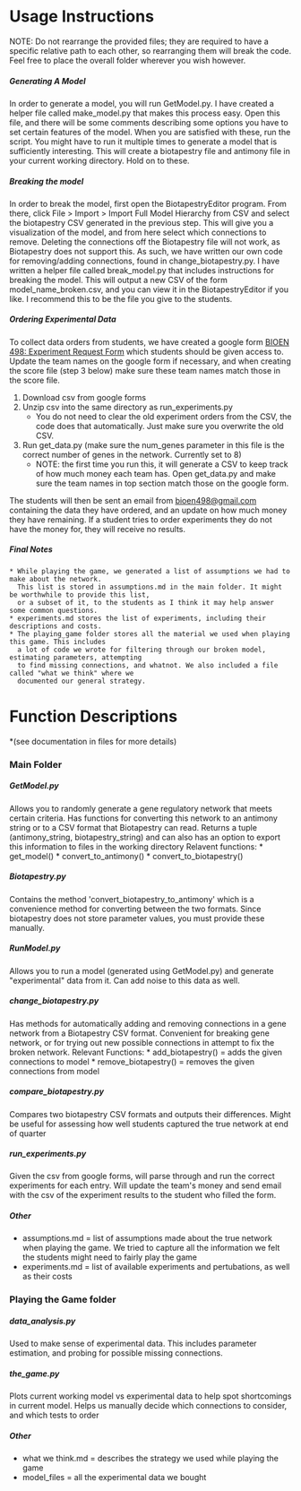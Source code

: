 # Usage Instructions
NOTE: Do not rearrange the provided files; they are required to have a specific relative path to each other, so
rearranging them will break the code. Feel free to place the overall folder wherever you wish however.

##### Generating A Model
In order to generate a model, you will run GetModel.py. I have created a helper file called make_model.py that makes this process easy.
Open this file, and there will be some comments describing some options you have to set certain features of the model. When you are satisfied
with these, run the script. You might have to run it multiple times to generate a model that is sufficiently interesting. This will create a
biotapestry file and antimony file in your current working directory. Hold on to these.

##### Breaking the model
In order to break the model, first open the BiotapestryEditor program. From there, click File > Import > Import Full Model Hierarchy from CSV and select the
biotapestry CSV generated in the previous step. This will give you a visualization of the model, and from here select which connections to remove.
Deleting the connections off the Biotapestry file will not work, as Biotapestry does not support this. As such, we have written our own code for
removing/adding connections, found in change_biotapestry.py. I have written a helper file called break_model.py that includes instructions for 
breaking the model. This will output a new CSV of the form model_name_broken.csv, and you can view it in the BiotapestryEditor if you like.
I recommend this to be the file you give to the students.


##### Ordering Experimental Data
To collect data orders from students, we have created a google form [BIOEN 498: Experiment Request Form](https://docs.google.com/forms/d/1OFsoRf8hEJw4d3bpdQHlR1wrq_fUVGD6PmKRf3d1TdY) which students should be given access to. 
Update the team names on the google form if necessary, and when creating the score file (step 3 below) make sure these team names match those in the score file.

1. Download csv from google forms
2. Unzip csv into the same directory as run_experiments.py
	* You do not need to clear the old experiment orders from the CSV, the code does that automatically. Just make sure you overwrite the old CSV.
3. Run get_data.py (make sure the num_genes parameter in this file is the correct number of genes in the network. Currently set to 8)  
	* NOTE: the first time you run this, it will generate a CSV to keep track of how much money each team has. Open get_data.py and make sure the team names in top section match those on the google form.

The students will then be sent an email from bioen498@gmail.com containing the data they have ordered, and an update on
how much money they have remaining. If a student tries to order experiments they do not have the money for, they will receive no results.


##### Final Notes
	* While playing the game, we generated a list of assumptions we had to make about the network. 
	  This list is stored in assumptions.md in the main folder. It might be worthwhile to provide this list, 
      or a subset of it, to the students as I think it may help answer some common questions.
	* experiments.md stores the list of experiments, including their descriptions and costs.
	* The playing_game folder stores all the material we used when playing this game. This includes 
	  a lot of code we wrote for filtering through our broken model, estimating parameters, attempting 
      to find missing connections, and whatnot. We also included a file called "what we think" where we 
      documented our general strategy.


# Function Descriptions
*(see documentation in files for more details)

### Main Folder

##### GetModel.py
Allows you to randomly generate a gene regulatory network that meets certain criteria. Has functions for converting this network to an antimony string or to a 
CSV format that Biotapestry can read. Returns a tuple (antimony_string, biotapestry_string) and can also has an option to export this information to files in the working directory
Relavent functions:
	* get_model()
	* convert_to_antimony()
	* convert_to_biotapestry()

##### Biotapestry.py
Contains the method 'convert_biotapestry_to_antimony' which is a convenience method for converting between the two formats. Since biotapestry does not store parameter values, you must provide these manually. 

##### RunModel.py
Allows you to run a model (generated using GetModel.py) and generate "experimental" data from it. Can add noise to this data as well.

##### change_biotapestry.py
Has methods for automatically adding and removing connections in a gene network
from a Biotapestry CSV format. Convenient for breaking gene network, or for
trying out new possible connections in attempt to fix the broken network.
Relevant Functions:
	* add_biotapestry() = adds the given connections to model
	* remove_biotapestry() = removes the given connections from model

##### compare_biotapestry.py
Compares two biotapestry CSV formats and outputs their differences.
Might be useful for assessing how well students captured the true network
at end of quarter

##### run_experiments.py
Given the csv from google forms, will parse through and run the correct experiments for each entry. Will update the team's money and send email with the csv of the experiment results to the student who filled the form.

##### Other
* assumptions.md = list of assumptions made about the true network when playing the game. We tried to capture all the information we felt the students might need
to fairly play the game
* experiments.md = list of available experiments and pertubations, as well as their costs


### Playing the Game folder

##### data_analysis.py
Used to make sense of experimental data. This includes parameter estimation, and probing for possible missing connections.

##### the_game.py
Plots current working model vs experimental data to help spot shortcomings in current model. Helps us manually decide which connections to consider, and
which tests to order

##### Other
* what we think.md = describes the strategy we used while playing the game
* model_files = all the experimental data we bought
